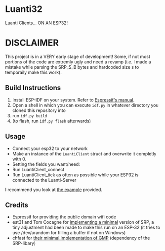 # Luanti32

Luanti Clients... ON AN ESP32!


# DISCLAIMER
This project is in a VERY early stage of development! Some, if not most portions of the code are extremly ugly and need a revamp (i.e. I made a mistake while parsing the SRP_S_B bytes and hardcoded size s to temporaily make this work).

## Build Instructions

 1. Install ESP-IDF on your system. Refer to [Espressif's manual](https://docs.espressif.com/projects/esp-idf/en/latest/esp32/get-started/#installation).
 2. Open a shell in which you can execute `idf.py` in whatever directory you cloned this repository into
 3. run `idf.py build`
 4. (to flash, run `idf.py flash` afterwards)


## Usage

 - Connect your esp32 to your network
 - Make an instance of the `LuantiClient` struct and overwrite it completly with 0.
 - Setting the fields you want/need:
 - Run LuantiClient_connect
 - Run LuantiClient_tick as often as possible while your ESP32 is connected to the Luanti-Server

I recommend you look at [the example](https://github.com/chmodsayshello/Luanti32/blob/main/main/example/main.c) provided.

## Credits

 - Espressif for providing the public domain wifi code
 - est31 and Tom Cocagne for [implementing  a minimal](https://github.com/est31/csrp-gmp) version of SRP, a tiny adjustment had been made to make this run on an ESP-32 (it tries to use /dev/urandom for filling a buffer if not on Windows)
 - chfast for [their minimal implementation of GMP](https://github.com/chfast/mini-gmp) (dependency of the SRP-libary)
